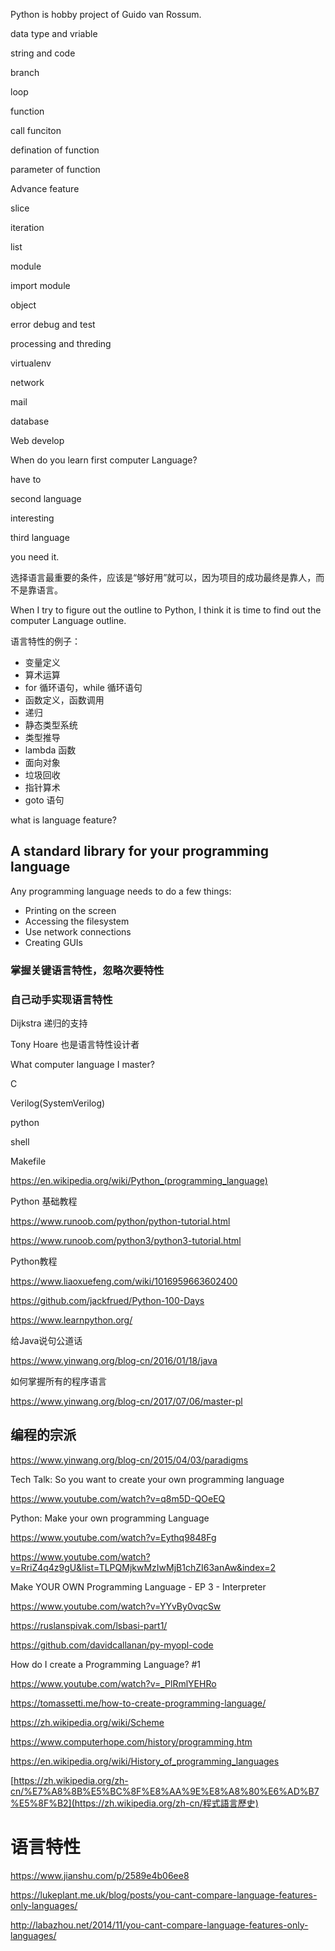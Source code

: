 Python is hobby project of Guido van Rossum.



data type and vriable

string and code

branch

loop



function

call funciton

defination of function

parameter of function



Advance feature

slice

iteration

list



module

import module



object



error debug and test

processing and threding



virtualenv



network

mail

database

Web develop





When do you learn first computer Language?

have to 

second language

interesting 

third language 

you need it.

选择语言最重要的条件，应该是“够好用”就可以，因为项目的成功最终是靠人，而不是靠语言。



When I try to figure out the outline to Python, I think it is time to find out the computer Language outline.

语言特性的例子：

- 变量定义
- 算术运算
- for 循环语句，while 循环语句
- 函数定义，函数调用
- 递归
- 静态类型系统
- 类型推导
- lambda 函数
- 面向对象
- 垃圾回收
- 指针算术
- goto 语句

what is language feature?





## A standard library for your programming language

Any programming language needs to do a few things:

- Printing on the screen
- Accessing the filesystem
- Use network connections
- Creating GUIs





### 掌握关键语言特性，忽略次要特性

### 自己动手实现语言特性





Dijkstra 递归的支持

Tony Hoare 也是语言特性设计者



What computer language I master?

C

Verilog(SystemVerilog)

python

shell

Makefile





https://en.wikipedia.org/wiki/Python_(programming_language)

Python 基础教程

https://www.runoob.com/python/python-tutorial.html

https://www.runoob.com/python3/python3-tutorial.html

Python教程

https://www.liaoxuefeng.com/wiki/1016959663602400

https://github.com/jackfrued/Python-100-Days

https://www.learnpython.org/

给Java说句公道话

https://www.yinwang.org/blog-cn/2016/01/18/java

如何掌握所有的程序语言

https://www.yinwang.org/blog-cn/2017/07/06/master-pl

## 编程的宗派

https://www.yinwang.org/blog-cn/2015/04/03/paradigms



Tech Talk: So you want to create your own programming language

https://www.youtube.com/watch?v=q8m5D-QOeEQ



Python: Make your own programming Language

https://www.youtube.com/watch?v=Eythq9848Fg

https://www.youtube.com/watch?v=RriZ4q4z9gU&list=TLPQMjkwMzIwMjB1chZI63anAw&index=2

Make YOUR OWN Programming Language - EP 3 - Interpreter

https://www.youtube.com/watch?v=YYvBy0vqcSw

https://ruslanspivak.com/lsbasi-part1/

https://github.com/davidcallanan/py-myopl-code

How do I create a Programming Language? #1

https://www.youtube.com/watch?v=_PlRmlYEHRo



https://tomassetti.me/how-to-create-programming-language/



https://zh.wikipedia.org/wiki/Scheme



https://www.computerhope.com/history/programming.htm

https://en.wikipedia.org/wiki/History_of_programming_languages

[https://zh.wikipedia.org/zh-cn/%E7%A8%8B%E5%BC%8F%E8%AA%9E%E8%A8%80%E6%AD%B7%E5%8F%B2](https://zh.wikipedia.org/zh-cn/程式語言歷史)



# 语言特性

https://www.jianshu.com/p/2589e4b06ee8

https://lukeplant.me.uk/blog/posts/you-cant-compare-language-features-only-languages/

http://labazhou.net/2014/11/you-cant-compare-language-features-only-languages/










